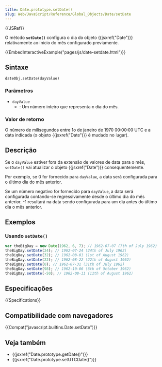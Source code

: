 ```yaml
---
title: Date.prototype.setDate()
slug: Web/JavaScript/Reference/Global_Objects/Date/setDate
---
```


{{JSRef}}

O método **`setDate()`** configura o dia do objeto {{jsxref("Date")}} relativamente ao início do mês configurado previamente.

{{EmbedInteractiveExample("pages/js/date-setdate.html")}}

## Sintaxe

```
dateObj.setDate(dayValue)
```

### Parâmetros

- `dayValue`
  - : Um número inteiro que representa o dia do mês.

### Valor de retorno

O número de milisegundos entre 1o de janeiro de 1970 00:00:00 UTC e a data indicada (o objeto {{jsxref("Date")}} é mudado no lugar).

## Descrição

Se o `dayValue` estiver fora da extensão de valores de data para o mês, `setDate()` vai atualizar o objeto {{jsxref("Date")}} consequentemente.

Por exemplo, se 0 for fornecido para `dayValue`, a data será configurada para o último dia do mês anterior.

Se um número negativo for fornecido para `dayValue`, a data será configurada contando-se regressivamente desde o último dia do mês anterior. -1 resultará na data sendo configurada para um dia antes do último dia o mês anterior.

## Exemplos

### Usando `setDate()`

```js
var theBigDay = new Date(1962, 6, 7); // 1962-07-07 (7th of July 1962)
theBigDay.setDate(24); // 1962-07-24 (24th of July 1962)
theBigDay.setDate(32); // 1962-08-01 (1st of August 1962)
theBigDay.setDate(22); // 1962-08-22 (22th of August 1962)
theBigDay.setDate(0); // 1962-07-31 (31th of July 1962)
theBigDay.setDate(98); // 1962-10-06 (6th of October 1962)
theBigDay.setDate(-50); // 1962-08-11 (11th of August 1962)
```

## Especificações

{{Specifications}}

## Compatibilidade com navegadores

{{Compat("javascript.builtins.Date.setDate")}}

## Veja também

- {{jsxref("Date.prototype.getDate()")}}
- {{jsxref("Date.prototype.setUTCDate()")}}
